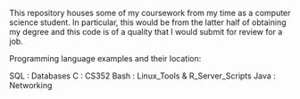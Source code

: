 This repository houses some of my coursework from my time as a computer science student.
In particular, this would be from the latter half of obtaining my degree and this code
is of a quality that I would submit for review for a job.

Programming language examples and their location:

SQL  : Databases
C    : CS352
Bash : Linux_Tools & R_Server_Scripts
Java : Networking

